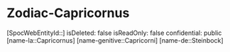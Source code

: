 ﻿---
type: Zodiac
tags:
- astro/Zodiac

---

# Zodiac-Capricornus

[SpocWebEntityId::]
isDeleted: false
isReadOnly: false
confidential: public
[name-la::Capricornus]
[name-genitive::Capricorni]
[name-de::Steinbock]
